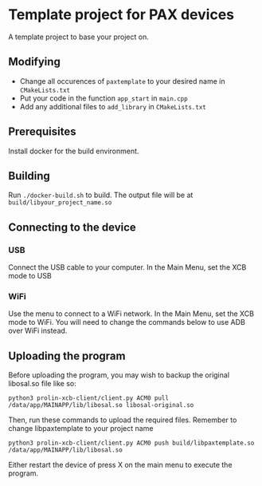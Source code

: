 # Template project for PAX devices
A template project to base your project on.

## Modifying
- Change all occurences of `paxtemplate` to your desired name in `CMakeLists.txt`
- Put your code in the function `app_start` in `main.cpp`
- Add any additional files to `add_library` in `CMakeLists.txt`

## Prerequisites
Install docker for the build environment.

## Building
Run `./docker-build.sh` to build. The output file will be at `build/libyour_project_name.so`

## Connecting to the device
### USB
Connect the USB cable to your computer. In the Main Menu, set the XCB mode to USB
### WiFi
Use the menu to connect to a WiFi network. In the Main Menu, set the XCB mode to WiFi. You will need to change the commands below to use ADB over WiFi instead.

## Uploading the program

Before uploading the program, you may wish to backup the original libosal.so file like so:
```
python3 prolin-xcb-client/client.py ACM0 pull /data/app/MAINAPP/lib/libosal.so libosal-original.so
```

Then, run these commands to upload the required files. Remember to change libpaxtemplate to your project name
```
python3 prolin-xcb-client/client.py ACM0 push build/libpaxtemplate.so /data/app/MAINAPP/lib/libosal.so
```

Either restart the device of press X on the main menu to execute the program.

